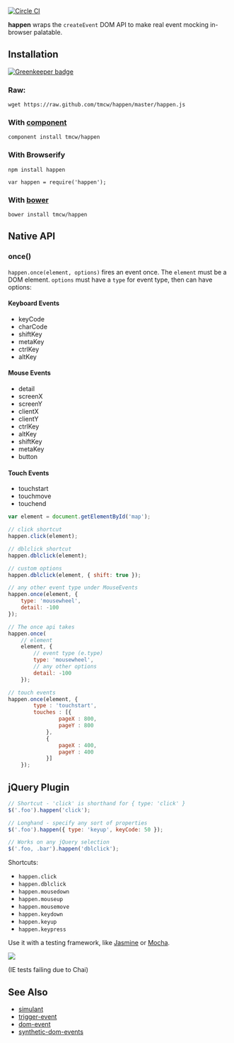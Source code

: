 [![Circle CI](https://circleci.com/gh/tmcw/happen.svg?style=svg)](https://circleci.com/gh/tmcw/happen)

**happen** wraps the `createEvent` DOM API to make real
event mocking in-browser palatable.

## Installation

[![Greenkeeper badge](https://badges.greenkeeper.io/tmcw/happen.svg)](https://greenkeeper.io/)

### Raw:

    wget https://raw.github.com/tmcw/happen/master/happen.js

### With [component](https://github.com/component/component)

    component install tmcw/happen

### With Browserify

    npm install happen

    var happen = require('happen');

### With [bower](https://github.com/bower/bower)

    bower install tmcw/happen

## Native API

### once()

`happen.once(element, options)` fires an event once. The `element` must
be a DOM element. `options` must have a `type` for event type, then can
have options:

#### Keyboard Events

* keyCode
* charCode
* shiftKey
* metaKey
* ctrlKey
* altKey

#### Mouse Events

* detail
* screenX
* screenY
* clientX
* clientY
* ctrlKey
* altKey
* shiftKey
* metaKey
* button

#### Touch Events

* touchstart
* touchmove
* touchend

```javascript
var element = document.getElementById('map');

// click shortcut
happen.click(element);

// dblclick shortcut
happen.dblclick(element);

// custom options
happen.dblclick(element, { shift: true });

// any other event type under MouseEvents
happen.once(element, {
    type: 'mousewheel',
    detail: -100
});

// The once api takes
happen.once(
    // element
    element, {
        // event type (e.type)
        type: 'mousewheel',
        // any other options
        detail: -100
    });

// touch events
happen.once(element, {
        type : 'touchstart',
        touches : [{
                pageX : 800,
                pageY : 800
            },
            {
                pageX : 400,
                pageY : 400
            }]
    });
```

## jQuery Plugin

```javascript
// Shortcut - 'click' is shorthand for { type: 'click' }
$('.foo').happen('click');

// Longhand - specify any sort of properties
$('.foo').happen({ type: 'keyup', keyCode: 50 });

// Works on any jQuery selection
$('.foo, .bar').happen('dblclick');
```

Shortcuts:

* `happen.click`
* `happen.dblclick`
* `happen.mousedown`
* `happen.mouseup`
* `happen.mousemove`
* `happen.keydown`
* `happen.keyup`
* `happen.keypress`

Use it with a testing framework, like [Jasmine](http://pivotal.github.com/jasmine/)
or [Mocha](http://visionmedia.github.com/mocha/).

[![](http://ci.testling.com/tmcw/happen.png)](http://ci.testling.com/tmcw/happen)

(IE tests failing due to Chai)

## See Also

* [simulant](https://github.com/Rich-Harris/simulant)
* [trigger-event](https://github.com/adamsanderson/trigger-event)
* [dom-event](https://github.com/jkroso/dom-event)
* [synthetic-dom-events](https://github.com/shtylman/synthetic-dom-events)
